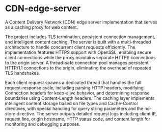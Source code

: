 # CDN-edge-server
A Content Delivery Network (CDN) edge server implementation that serves as a caching proxy for web content. 

The project includes TLS termination, persistent connection management, and intelligent content caching. The server is built with a multi-threaded architecture to handle concurrent client requests efficiently. The implementation features HTTPS support with OpenSSL, enabling secure client connections while the proxy maintains separate HTTPS connections to the origin server. A thread-safe connection pool manages persistent HTTP/1.1 connections to the origin, eliminating the overhead of repeated TLS handshakes. 

Each client request spawns a dedicated thread that handles the full request-response cycle, including parsing HTTP headers, modifying Connection headers for keep-alive behavior, and determining response boundaries using Content-Length headers. The caching layer implements intelligent content storage based on file types and Cache-Control directives, with special handling for query string parameters and the no-store directive. The server outputs detailed request logs including client IP, request line, origin hostname, HTTP status code, and content length for monitoring and debugging purposes.


